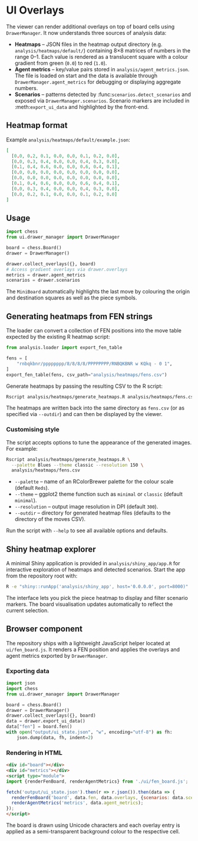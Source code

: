 # UI Overlays

The viewer can render additional overlays on top of board cells using
`DrawerManager`.  It now understands three sources of analysis data:

* **Heatmaps** – JSON files in the heatmap output directory (e.g.
  `analysis/heatmaps/default/`) containing 8×8 matrices of numbers in the range
  0–1.  Each value is rendered as a translucent square with a colour
  gradient from green (`0.0`) to red (`1.0`).
* **Agent metrics** – key/value pairs stored in
  `analysis/agent_metrics.json`.  The file is loaded on start and the
  data is available through `DrawerManager.agent_metrics` for debugging
  or displaying aggregate numbers.
* **Scenarios** – patterns detected by :func:`scenarios.detect_scenarios`
  and exposed via ``DrawerManager.scenarios``.  Scenario markers are
  included in :meth:`export_ui_data` and highlighted by the front-end.

## Heatmap format

Example `analysis/heatmaps/default/example.json`:

```json
[
  [0.0, 0.2, 0.1, 0.0, 0.0, 0.1, 0.2, 0.0],
  [0.0, 0.3, 0.4, 0.0, 0.0, 0.4, 0.3, 0.0],
  [0.1, 0.4, 0.6, 0.0, 0.0, 0.6, 0.4, 0.1],
  [0.0, 0.0, 0.0, 0.0, 0.0, 0.0, 0.0, 0.0],
  [0.0, 0.0, 0.0, 0.0, 0.0, 0.0, 0.0, 0.0],
  [0.1, 0.4, 0.6, 0.0, 0.0, 0.6, 0.4, 0.1],
  [0.0, 0.3, 0.4, 0.0, 0.0, 0.4, 0.3, 0.0],
  [0.0, 0.2, 0.1, 0.0, 0.0, 0.1, 0.2, 0.0]
]
```

## Usage

```python
import chess
from ui.drawer_manager import DrawerManager

board = chess.Board()
drawer = DrawerManager()

drawer.collect_overlays({}, board)
# Access gradient overlays via drawer.overlays
metrics = drawer.agent_metrics
scenarios = drawer.scenarios
```

The `MiniBoard` automatically highlights the last move by colouring the
origin and destination squares as well as the piece symbols.

## Generating heatmaps from FEN strings

The loader can convert a collection of FEN positions into the move table
expected by the existing R heatmap script:

```python
from analysis.loader import export_fen_table

fens = [
    "rnbqkbnr/pppppppp/8/8/8/8/PPPPPPPP/RNBQKBNR w KQkq - 0 1",
]
export_fen_table(fens, csv_path="analysis/heatmaps/fens.csv")
```

Generate heatmaps by passing the resulting CSV to the R script:

```bash
Rscript analysis/heatmaps/generate_heatmaps.R analysis/heatmaps/fens.csv
```

The heatmaps are written back into the same directory as `fens.csv` (or
as specified via `--outdir`) and can then be displayed by the viewer.

### Customising style

The script accepts options to tune the appearance of the generated
images.  For example:

```bash
Rscript analysis/heatmaps/generate_heatmaps.R \
  --palette Blues --theme classic --resolution 150 \
  analysis/heatmaps/fens.csv
```

* `--palette` – name of an RColorBrewer palette for the colour scale
  (default `Reds`).
* `--theme` – ggplot2 theme function such as `minimal` or `classic`
  (default `minimal`).
* `--resolution` – output image resolution in DPI (default `300`).
* `--outdir` – directory for generated heatmap files (defaults to the
  directory of the moves CSV).

Run the script with `--help` to see all available options and defaults.

## Shiny heatmap explorer

A minimal Shiny application is provided in `analysis/shiny_app/app.R` for
interactive exploration of heatmaps and detected scenarios.  Start the app
from the repository root with:

```bash
R -e "shiny::runApp('analysis/shiny_app', host='0.0.0.0', port=8000)"
```

The interface lets you pick the piece heatmap to display and filter scenario
markers.  The board visualisation updates automatically to reflect the current
selection.

## Browser component

The repository ships with a lightweight JavaScript helper located at
`ui/fen_board.js`.  It renders a FEN position and applies the overlays and
agent metrics exported by `DrawerManager`.

### Exporting data

```python
import json
import chess
from ui.drawer_manager import DrawerManager

board = chess.Board()
drawer = DrawerManager()
drawer.collect_overlays({}, board)
data = drawer.export_ui_data()
data["fen"] = board.fen()
with open("output/ui_state.json", "w", encoding="utf-8") as fh:
    json.dump(data, fh, indent=2)
```

### Rendering in HTML

```html
<div id="board"></div>
<div id="metrics"></div>
<script type="module">
import {renderFenBoard, renderAgentMetrics} from './ui/fen_board.js';

fetch('output/ui_state.json').then(r => r.json()).then(data => {
  renderFenBoard('board', data.fen, data.overlays, {scenarios: data.scenarios});
  renderAgentMetrics('metrics', data.agent_metrics);
});
</script>
```

The board is drawn using Unicode characters and each overlay entry is
applied as a semi-transparent background colour to the respective cell.
